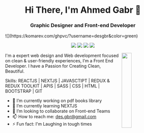 <h1 align="center">Hi There, I'm Ahmed Gabr 👋</h1>
<h3 align="center">Graphic Designer and Front-end Developer</h3>
![](https://komarev.com/ghpvc/?username=desgbr&color=green)
 
<p align="center">
      <a href="https://www.linkedin.com/in/desgbr"><img src="https://img.shields.io/badge/Linkedin-%230177B5?style=flat&logo=linkedin&logoColor=white"/></a>
    <a href="https://www.facebook.com/desgbr"><img src="https://img.shields.io/badge/Facebook-%234267B2?style=flat&logo=Facebook&logoColor=white"/></a>
    <a href="https://twitter.com/desgbr"><img src="https://img.shields.io/badge/Twitter-%231FA1F1?style=flat&logo=twitter&logoColor=white"/></a>
    <a href="https://www.instagram.com/desgbr"><img src="https://img.shields.io/badge/Instagram-%23E1306C?style=flat&logo=Instagram&logoColor=white"/></a>
  </p>

<img src="https://i.imgur.com/4y8zhjF.jpg" align="right" width="25%"/>

<p>
  I'm a expert web design and Web development focused on clean & user-friendly experiences, I’m a Front End Developer. I have a Passion for Creating Clean, Beautiful.

</p>

Skills: REACTJS | NEXTJS | JAVASCTIPT | REDUX & REDUX TOOLKIT | APIS | SASS | CSS | HTML | BOOTSTRAP | GIT

- 🔭 I’m currently working on pdf books library 
- 🌱 I’m currently learning NEXTJS
- 👯 I’m looking to collaborate on Front-end Teams 
- 📫 How to reach me: des.gbr@gmail.com 
- ⚡ Fun fact: I'm Laughing in tough times 

